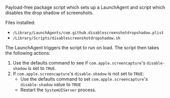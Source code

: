 Payload-free package script which sets up a LaunchAgent and script which disables the drop shadow of screenshots.

Files installed:

* `/Library/LaunchAgents/com.github.disablescreenshotdropshadow.plist`
* `/Library/Scripts/disablescreenshotdropshadow.sh`

The LaunchAgent triggers the script to run on load. The script then takes the following actions:

1. Use the defaults command to see if `com.apple.screencapture`'s `disable-shadow` is set to `TRUE`.
2. If `com.apple.screencapture`'s `disable-shadow` is not set to `TRUE`:
	* Use the defaults command to set `com.apple.screencapture`'s `disable-shadow` value to `TRUE`
	* Restart the `SystemUIServer` process.
